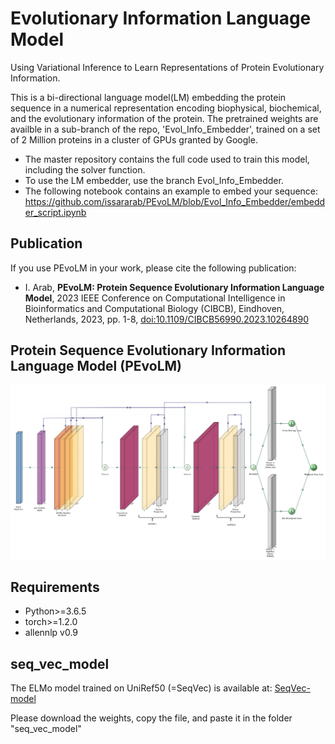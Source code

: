 # Evolutionary Information Language Model
Using Variational Inference to Learn Representations of Protein Evolutionary Information.

This is a bi-directional language model(LM) embedding the protein sequence in a numerical representation encoding biophysical, biochemical, and the evolutionary information of the protein. The pretrained weights are availble in a sub-branch of the repo, 'Evol_Info_Embedder', trained on a set of 2 Million proteins in a cluster of GPUs granted by Google.

- The master repository contains the full code used to train this model, including the solver function.
- To use the LM embedder, use the branch Evol_Info_Embedder.
- The following notebook contains an example to embed your sequence: https://github.com/issararab/PEvoLM/blob/Evol_Info_Embedder/embedder_script.ipynb

## Publication
If you use PEvoLM in your work, please cite the following publication:

- I. Arab, **PEvoLM: Protein Sequence Evolutionary Information Language Model**, 2023 IEEE Conference on Computational Intelligence in Bioinformatics and Computational Biology (CIBCB), Eindhoven, Netherlands, 2023, pp. 1-8, [doi:10.1109/CIBCB56990.2023.10264890](https://ieeexplore.ieee.org/document/10264890)

## Protein Sequence Evolutionary Information Language Model (PEvoLM)
![](img/LM_architecture.jpg?style=centerme)

## Requirements

*  Python>=3.6.5
*  torch>=1.2.0
*  allennlp v0.9

## seq_vec_model
The ELMo model trained on UniRef50 (=SeqVec) is available at:
[SeqVec-model](https://rostlab.org/~deepppi/seqvec.zip)

Please download the weights, copy the file, and paste it in the folder "seq_vec_model"


